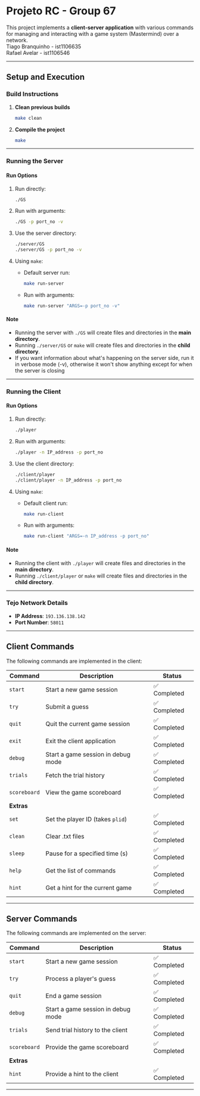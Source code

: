 # Projeto RC - Group 67

This project implements a **client-server application** with various commands for managing and interacting with a game system (Mastermind) over a network. \
Tiago Branquinho - ist1106635 \
Rafael Avelar - ist1106546

---

## **Setup and Execution**

### **Build Instructions**
1. **Clean previous builds**  
   ```bash
   make clean
   ```

2. **Compile the project**  
   ```bash
   make
   ```

---

### **Running the Server**

#### **Run Options**
1. Run directly:  
   ```bash
   ./GS
   ```

2. Run with arguments:  
   ```bash
   ./GS -p port_no -v
   ```

3. Use the server directory:  
   ```bash
   ./server/GS
   ./server/GS -p port_no -v
   ```

4. Using `make`:  
   - Default server run:  
     ```bash
     make run-server
     ```
   - Run with arguments:  
     ```bash
     make run-server "ARGS=-p port_no -v"
     ```

#### **Note**  
- Running the server with `./GS` will create files and directories in the **main directory**.  
- Running `./server/GS` or `make` will create files and directories in the **child directory**.
- If you want information about what's happening on the server side, run it in verbose mode (-v), otherwise it won't show
anything except for when the server is closing

---

### **Running the Client**

#### **Run Options**
1. Run directly:  
   ```bash
   ./player
   ```

2. Run with arguments:  
   ```bash
   ./player -n IP_address -p port_no
   ```

3. Use the client directory:  
   ```bash
   ./client/player
   ./client/player -n IP_address -p port_no
   ```

4. Using `make`:  
   - Default client run:  
     ```bash
     make run-client
     ```
   - Run with arguments:  
     ```bash
     make run-client "ARGS=-n IP_address -p port_no"
     ```

#### **Note**  
- Running the client with `./player` will create files and directories in the **main directory**.  
- Running `./client/player` or `make` will create files and directories in the **child directory**.

---

### **Tejo Network Details**
- **IP Address**: `193.136.138.142`  
- **Port Number**: `58011`

---

## **Client Commands**

The following commands are implemented in the client:

| **Command** | **Description**                   | **Status**  |
|-------------|-----------------------------------|-------------|
| `start`     | Start a new game session          | ✅ Completed |
| `try`       | Submit a guess                    | ✅ Completed |
| `quit`      | Quit the current game session     | ✅ Completed |
| `exit`      | Exit the client application       | ✅ Completed |
| `debug`     | Start a game session in debug mode| ✅ Completed |
| `trials`    | Fetch the trial history           | ✅ Completed |
| `scoreboard`| View the game scoreboard          | ✅ Completed |
| **Extras**  |                                   |             |
| `set`       | Set the player ID (takes `plid`)  | ✅ Completed |
| `clean`     | Clear .txt files                  | ✅ Completed |
| `sleep`     | Pause for a specified time (s)    | ✅ Completed |
| `help`      | Get the list of commands          | ✅ Completed |
| `hint`      | Get a hint for the current game   | ✅ Completed |

---

## **Server Commands**

The following commands are implemented on the server:

| **Command** | **Description**                   | **Status**  |
|-------------|-----------------------------------|-------------|
| `start`     | Start a new game session          | ✅ Completed |
| `try`       | Process a player's guess          | ✅ Completed |
| `quit`      | End a game session                | ✅ Completed |
| `debug`     | Start a game session in debug mode| ✅ Completed |
| `trials`    | Send trial history to the client  | ✅ Completed |
| `scoreboard`| Provide the game scoreboard       | ✅ Completed |
| **Extras**  |                                   |             |
| `hint`      | Provide a hint to the client      | ✅ Completed |

---